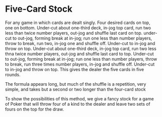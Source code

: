# Five-Card Stock

For any game in which cards are dealt singly. Four desired cards on top, one on bottom. Under-cut about one-third deck, in-jog top card, run two less than twice number players, out-jog and shuffle last card on top. under-cut to out-jog, forming break at in-jog; run one less than number players, throw to break, run two, in-jog one and shuffle off. Under-cut to in-jog and throw on top. Under-cut about one-third deck, in-jog top card, run two less thna twice number players, out-jog and shuffle last card to top. Under-cut to out-jog, forming break at in-jog; run one less than number players, throw to break, run three times number players, in-jog and shuffle off. Under-cut to in-jog and throw on top. This gives the dealer the five cards in five rounds.

The formula appears long, but much of the shuffle is a repetition, very simple, and takes but a second or two longer than the four-card stock

To show the possibilities of this method, we give a fancy stock for a game of Poker that will throw four of a kind to the dealer and leave two sets of fours on the top for the draw.


